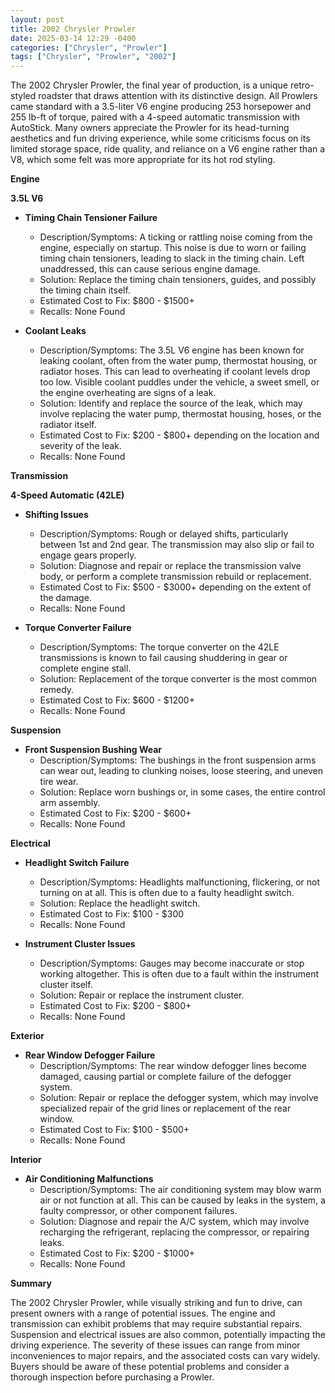 ```yaml
---
layout: post
title: 2002 Chrysler Prowler
date: 2025-03-14 12:29 -0400
categories: ["Chrysler", "Prowler"]
tags: ["Chrysler", "Prowler", "2002"]
---
```

The 2002 Chrysler Prowler, the final year of production, is a unique retro-styled roadster that draws attention with its distinctive design. All Prowlers came standard with a 3.5-liter V6 engine producing 253 horsepower and 255 lb-ft of torque, paired with a 4-speed automatic transmission with AutoStick. Many owners appreciate the Prowler for its head-turning aesthetics and fun driving experience, while some criticisms focus on its limited storage space, ride quality, and reliance on a V6 engine rather than a V8, which some felt was more appropriate for its hot rod styling.

**Engine**

**3.5L V6**

*   **Timing Chain Tensioner Failure**
    *   Description/Symptoms: A ticking or rattling noise coming from the engine, especially on startup. This noise is due to worn or failing timing chain tensioners, leading to slack in the timing chain. Left unaddressed, this can cause serious engine damage.
    *   Solution: Replace the timing chain tensioners, guides, and possibly the timing chain itself.
    *   Estimated Cost to Fix: $800 - $1500+
    *   Recalls: None Found

*   **Coolant Leaks**
    *   Description/Symptoms: The 3.5L V6 engine has been known for leaking coolant, often from the water pump, thermostat housing, or radiator hoses. This can lead to overheating if coolant levels drop too low. Visible coolant puddles under the vehicle, a sweet smell, or the engine overheating are signs of a leak.
    *   Solution: Identify and replace the source of the leak, which may involve replacing the water pump, thermostat housing, hoses, or the radiator itself.
    *   Estimated Cost to Fix: $200 - $800+ depending on the location and severity of the leak.
    *   Recalls: None Found

**Transmission**

**4-Speed Automatic (42LE)**

*   **Shifting Issues**
    *   Description/Symptoms: Rough or delayed shifts, particularly between 1st and 2nd gear. The transmission may also slip or fail to engage gears properly.
    *   Solution: Diagnose and repair or replace the transmission valve body, or perform a complete transmission rebuild or replacement.
    *   Estimated Cost to Fix: $500 - $3000+ depending on the extent of the damage.
    *   Recalls: None Found

*   **Torque Converter Failure**
    *   Description/Symptoms: The torque converter on the 42LE transmissions is known to fail causing shuddering in gear or complete engine stall.
    *   Solution: Replacement of the torque converter is the most common remedy.
    *   Estimated Cost to Fix: $600 - $1200+
    *   Recalls: None Found

**Suspension**

*   **Front Suspension Bushing Wear**
    *   Description/Symptoms: The bushings in the front suspension arms can wear out, leading to clunking noises, loose steering, and uneven tire wear.
    *   Solution: Replace worn bushings or, in some cases, the entire control arm assembly.
    *   Estimated Cost to Fix: $200 - $600+
    *   Recalls: None Found

**Electrical**

*   **Headlight Switch Failure**
    *   Description/Symptoms: Headlights malfunctioning, flickering, or not turning on at all. This is often due to a faulty headlight switch.
    *   Solution: Replace the headlight switch.
    *   Estimated Cost to Fix: $100 - $300
    *   Recalls: None Found

*   **Instrument Cluster Issues**
    *   Description/Symptoms: Gauges may become inaccurate or stop working altogether. This is often due to a fault within the instrument cluster itself.
    *   Solution: Repair or replace the instrument cluster.
    *   Estimated Cost to Fix: $200 - $800+
    *   Recalls: None Found

**Exterior**

*   **Rear Window Defogger Failure**
    *   Description/Symptoms: The rear window defogger lines become damaged, causing partial or complete failure of the defogger system.
    *   Solution: Repair or replace the defogger system, which may involve specialized repair of the grid lines or replacement of the rear window.
    *   Estimated Cost to Fix: $100 - $500+
    *   Recalls: None Found

**Interior**

*   **Air Conditioning Malfunctions**
    *   Description/Symptoms: The air conditioning system may blow warm air or not function at all. This can be caused by leaks in the system, a faulty compressor, or other component failures.
    *   Solution: Diagnose and repair the A/C system, which may involve recharging the refrigerant, replacing the compressor, or repairing leaks.
    *   Estimated Cost to Fix: $200 - $1000+
    *   Recalls: None Found

**Summary**

The 2002 Chrysler Prowler, while visually striking and fun to drive, can present owners with a range of potential issues. The engine and transmission can exhibit problems that may require substantial repairs. Suspension and electrical issues are also common, potentially impacting the driving experience. The severity of these issues can range from minor inconveniences to major repairs, and the associated costs can vary widely. Buyers should be aware of these potential problems and consider a thorough inspection before purchasing a Prowler.

